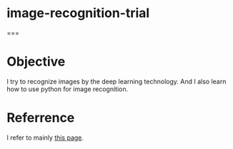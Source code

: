 # image-recognition-trial
===

# Objective
I try to recognize images by the deep learning technology.
And I also learn how to use python for image recognition.

# Referrence
I refer to mainly [this page](https://blog.aidemy.net/entry/2017/12/17/214715).


